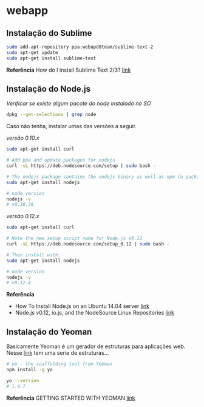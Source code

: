 # webapp

## Instalação do Sublime

```sh
sudo add-apt-repository ppa:webupd8team/sublime-text-2
sudo apt-get update
sudo apt-get install sublime-text
```

**Referência** How do I install Sublime Text 2/3? [link](http://askubuntu.com/questions/172698/how-do-i-install-sublime-text-2-3)

## Instalação do Node.js

*Verificar se existe algum pacote do node instalado no SO*
```sh
dpkg --get-selections | grep node
```

Caso não tenha, instalar umas das versões a seguir.

*versão 0.10.x*
```sh
sudo apt-get install curl

# Add ppa and update packages for nodejs
curl -sL https://deb.nodesource.com/setup | sudo bash -

# The nodejs package contains the nodejs binary as well as npm (a package manager for Node.js)
sudo apt-get install nodejs

# node version
nodejs -v
# v0.10.38

```

*versão 0.12.x*
```sh
sudo apt-get install curl

# Note the new setup script name for Node.js v0.12
curl -sL https://deb.nodesource.com/setup_0.12 | sudo bash -

# Then install with:
sudo apt-get install nodejs

# node version
nodejs -v
# v0.12.4

```

**Referência** 

* How To Install Node.js on an Ubuntu 14.04 server [link](https://www.digitalocean.com/community/tutorials/how-to-install-node-js-on-an-ubuntu-14-04-server)
* Node.js v0.12, io.js, and the NodeSource Linux Repositories [link](https://nodesource.com/blog/nodejs-v012-iojs-and-the-nodesource-linux-repositories)

## Instalação do Yeoman
Basicamente Yeoman é um gerador de estruturas para aplicações web. Nesse [link](http://yeoman.io/generators/) tem uma serie de estruturas...

```sh
# yo - the scaffolding tool from Yeoman
npm install -g yo

yo --version
# 1.4.7
```

**Referência** GETTING STARTED WITH YEOMAN [link](http://yeoman.io/learning/index.html)



